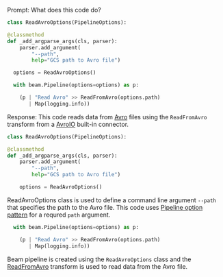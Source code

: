 Prompt:
What does this code do?
```python
class ReadAvroOptions(PipelineOptions):

@classmethod
def _add_argparse_args(cls, parser):
    parser.add_argument(
        "--path",
        help="GCS path to Avro file")

  options = ReadAvroOptions()

  with beam.Pipeline(options=options) as p:

    (p | "Read Avro" >> ReadFromAvro(options.path)
       | Map(logging.info))
```
Response:
This code reads data from [Avro](https://avro.apache.org/) files using the `ReadFromAvro` transform from a [AvroIO](https://beam.apache.org/releases/pydoc/current/apache_beam.io.avroio.html) built-in connector.

```python
class ReadAvroOptions(PipelineOptions):

@classmethod
def _add_argparse_args(cls, parser):
    parser.add_argument(
        "--path",
        help="GCS path to Avro file")

    options = ReadAvroOptions()
```
ReadAvroOptions class is used to define a command line argument `--path` that specifies the path to the Avro file. This code uses [Pipeline option pattern](https://beam.apache.org/documentation/patterns/pipeline-options/) for a requred `path` argument.

```python
  with beam.Pipeline(options=options) as p:

    (p | "Read Avro" >> ReadFromAvro(options.path)
       | Map(logging.info))
```
Beam pipeline is created using the `ReadAvroOptions` class and the [ReadFromAvro](https://beam.apache.org/releases/pydoc/current/apache_beam.io.avroio.html#apache_beam.io.avroio.ReadFromAvro) transform is used to read data from the Avro file.
